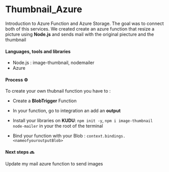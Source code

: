 # Thumbnail_Azure 

Introduction to Azure Function and Azure Storage. The goal was to connect both of this services. We created create an azure function that resize a  picture using **Node.js** and sends mail with the original piecture and the thumbnail 

#### Languages, tools and libraries

- Node.js : image-thumbnail, nodemailer 
- Azure 


#### Process ⚙️

To create your own thubnail function you have to :  
- Create a **BlobTrigger** Function 
- In your function, go to integration an add an **output**
- Install your libraries on **KUDU**: `npm init -y`, `npm i image-thumbnail node-mailer` in your the root of the terminal
            
- Bind your function with your Blob : `context.bindings.<nameofyouroutputBlob>`

#### Next steps 🔜

Update my mail azure function to send images